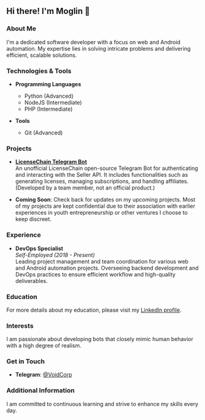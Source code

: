 ## Hi there! I'm Moglin 👋

### About Me
I'm a dedicated software developer with a focus on web and Android automation. My expertise lies in solving intricate problems and delivering efficient, scalable solutions.

### Technologies & Tools
- **Programming Languages**  
  - Python (Advanced)  
  - NodeJS (Intermediate)  
  - PHP (Intermediate)  

- **Tools**  
  - Git (Advanced)  

### Projects
- **[LicenseChain Telegram Bot](https://github.com/CryptoJoma/LicenseChain-TG-Bot/)**  
  An unofficial LicenseChain open-source Telegram Bot for authenticating and interacting with the Seller API. It includes functionalities such as generating licenses, managing subscriptions, and handling affiliates. (Developed by a team member, not an official product.)

- **Coming Soon**: Check back for updates on my upcoming projects. Most of my projects are kept confidential due to their association with earlier experiences in youth entrepreneurship or other ventures I choose to keep discreet.

### Experience
- **DevOps Specialist**  
  *Self-Employed* *(2018 - Present)*  
  Leading project management and team coordination for various web and Android automation projects. Overseeing backend development and DevOps practices to ensure efficient workflow and high-quality deliverables.

### Education
For more details about my education, please visit my [LinkedIn profile](https://www.linkedin.com/in/yourprofile).

### Interests
I am passionate about developing bots that closely mimic human behavior with a high degree of realism.

### Get in Touch
- **Telegram**: [@VoidCorp](https://t.me/VoidCorp)

### Additional Information
I am committed to continuous learning and strive to enhance my skills every day.
